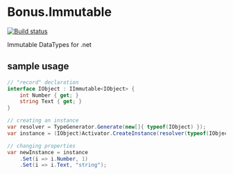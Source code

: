 # Bonus.Immutable
[![Build status](https://ci.appveyor.com/api/projects/status/it69oo1vy2a6ix00/branch/master?svg=true)](https://ci.appveyor.com/project/Bonuspunkt/bonus-immutable/branch/master)

Immutable DataTypes for .net

## sample usage
``` C#
// "record" declaration
interface IObject : IImmutable<IObject> {
    int Number { get; }
    string Text { get; }
}

// creating an instance
var resolver = TypeGenerator.Generate(new[]{ typeof(IObject) });
var instance = (IObject)Activator.CreateInstance(resolver(typeof(IObject)));

// changing properties
var newInstance = instance
    .Set(i => i.Number, 1)
    .Set(i => i.Text, "string");
```